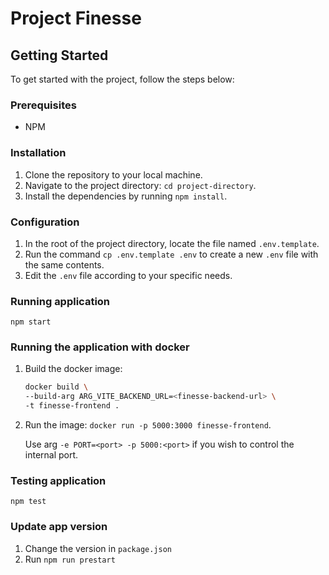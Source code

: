 # Project Finesse

## Getting Started

To get started with the project, follow the steps below:

### Prerequisites

- NPM

### Installation

1. Clone the repository to your local machine.
2. Navigate to the project directory: `cd project-directory`.
3. Install the dependencies by running `npm install`.

### Configuration

1. In the root of the project directory, locate the file named `.env.template`.
2. Run the command `cp .env.template .env` to create a new `.env` file with
   the same contents.
3. Edit the `.env` file according to your specific needs.

### Running application

`npm start`

### Running the application with docker

1. Build the docker image:

   ```bash
   docker build \
   --build-arg ARG_VITE_BACKEND_URL=<finesse-backend-url> \
   -t finesse-frontend .
   ```

2. Run the image: `docker run -p 5000:3000 finesse-frontend`.

   Use arg `-e PORT=<port> -p 5000:<port>` if you wish to control the internal
   port.

### Testing application

`npm test`

### Update app version

1. Change the version in `package.json`
2. Run `npm run prestart`
